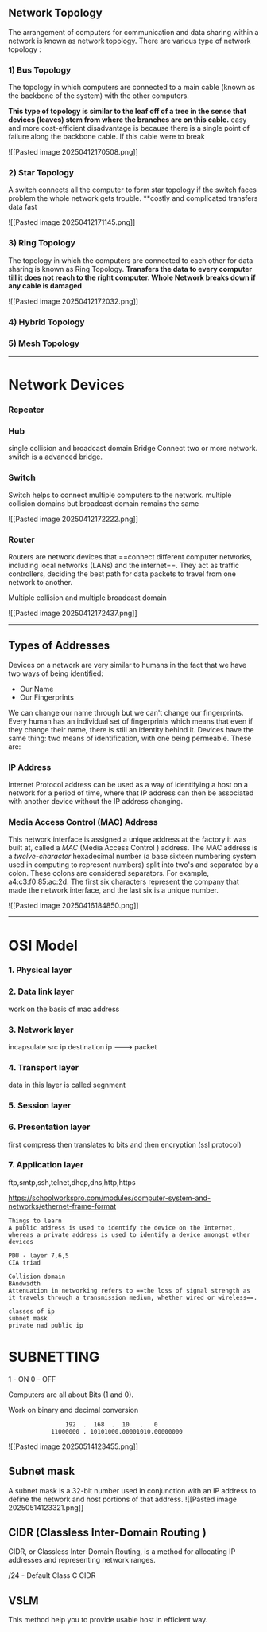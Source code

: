 
## **Network Topology**
The arrangement of computers for communication and data sharing within a network is known as network topology.
There are various type of network topology :
### 1) **Bus Topology**
The topology in which computers are connected to a main cable (known as the backbone of the system) with the other computers.

**This type of topology is similar to the leaf off of a tree in the sense that devices (leaves) stem from where the branches are on this cable.** 
 easy and more cost-efficient 
 disadvantage is because there is a single point of failure along the backbone cable. If this cable were to break

![[Pasted image 20250412170508.png]]


### **2) Star Topology**
A switch connects all the computer to form star topology if the switch faces problem the whole network gets trouble.
**costly and complicated
transfers data fast 

![[Pasted image 20250412171145.png]]

### **3) Ring Topology**
The topology in which the computers are connected to each other for data sharing is known as Ring Topology.
**Transfers the data to every computer till it does not reach to the right computer.
Whole Network breaks down if any cable is damaged**

![[Pasted image 20250412172032.png]]

### **4) Hybrid Topology**


### **5) Mesh Topology**


---

# Network Devices

### **Repeater**


### **Hub**
single collision and broadcast domain
Bridge
Connect two or more network. switch is a advanced bridge.


### **Switch**
Switch helps to connect multiple computers to the network. 
multiple collision domains but broadcast domain remains the same

![[Pasted image 20250412172222.png]]

### **Router**
Routers are network devices that ==connect different computer networks, including local networks (LANs) and the internet==. They act as traffic controllers, deciding the best path for data packets to travel from one network to another.

Multiple collision and multiple broadcast domain

![[Pasted image 20250412172437.png]]


---

## **Types of Addresses**

Devices on a network are very similar to humans in the fact that we have two ways of being identified:

- Our Name
- Our Fingerprints

We can change our name through but we can't change our fingerprints. Every human has an individual set of fingerprints which means that even if they change their name, there is still an identity behind it. Devices have the same thing: two means of identification, with one being permeable. These are:

### **IP Address**
Internet Protocol address can be used as a way of identifying a host on a network for a period of time, where that IP address can then be associated with another device without the IP address changing.


### **Media Access Control (MAC) Address** 
This network interface is assigned a unique address at the factory it was built at, called a *MAC* (Media Access Control ) address. The MAC address is a *twelve-character* hexadecimal number (a base sixteen numbering system used in computing to represent numbers) split into two's and separated by a colon. These colons are considered separators. For example, a4:c3:f0:85:ac:2d. The first six characters represent the company that made the network interface, and the last six is a unique number.

![[Pasted image 20250416184850.png]]


---
# **OSI Model**
### **1. Physical layer**

















### **2. Data link layer**
work on the basis of mac address
### **3. Network layer**
incapsulate src ip destination ip  ---> packet
### **4. Transport layer**
data in this layer is called segnment
### **5. Session layer**
### **6. Presentation layer**
first compress
then translates to bits
and then encryption (ssl protocol)

### **7. Application layer**
ftp,smtp,ssh,telnet,dhcp,dns,http,https

https://schoolworkspro.com/modules/computer-system-and-networks/ethernet-frame-format


```
Things to learn
A public address is used to identify the device on the Internet, whereas a private address is used to identify a device amongst other devices

PDU - layer 7,6,5
CIA triad

Collision domain
BAndwidth
Attenuation in networking refers to ==the loss of signal strength as it travels through a transmission medium, whether wired or wireless==.

classes of ip
subnet mask
private nad public ip
```

# SUBNETTING

1 - ON
0 - OFF

Computers are all about Bits (1 and 0).

Work on binary and decimal conversion

				    192  .  168  .  10   .   0  
				11000000 . 10101000.00001010.00000000

![[Pasted image 20250514123455.png]]

## Subnet mask
A subnet mask is a 32-bit number used in conjunction with an IP address to define the network and host portions of that address.
![[Pasted image 20250514123321.png]]

## CIDR (Classless Inter-Domain Routing )
CIDR, or Classless Inter-Domain Routing, is a method for allocating IP addresses and representing network ranges.

/24 - Default Class C CIDR

## VSLM
This method help you to provide usable host in efficient way.
